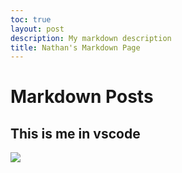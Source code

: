 ```yaml
---
toc: true
layout: post
description: My markdown description
title: Nathan's Markdown Page
---
```

# Markdown Posts


## This is me in vscode

![]({{site.baseurl}}/images/nathan_vscode.png)
